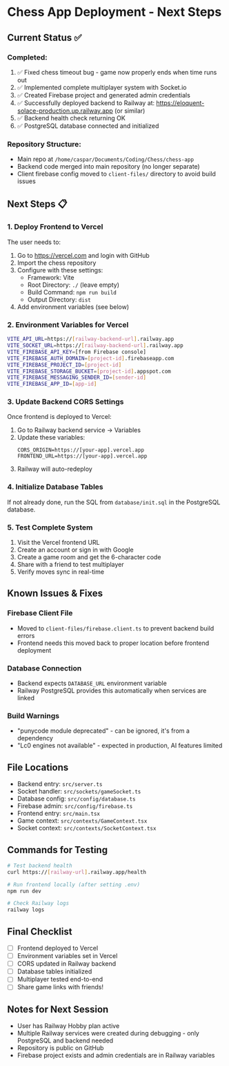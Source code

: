 # Chess App Deployment - Next Steps

## Current Status ✅

### Completed:
1. ✅ Fixed chess timeout bug - game now properly ends when time runs out
2. ✅ Implemented complete multiplayer system with Socket.io
3. ✅ Created Firebase project and generated admin credentials
4. ✅ Successfully deployed backend to Railway at: https://eloquent-solace-production.up.railway.app (or similar)
5. ✅ Backend health check returning OK
6. ✅ PostgreSQL database connected and initialized

### Repository Structure:
- Main repo at `/home/caspar/Documents/Coding/Chess/chess-app`
- Backend code merged into main repository (no longer separate)
- Client firebase config moved to `client-files/` directory to avoid build issues

## Next Steps 📋

### 1. Deploy Frontend to Vercel
The user needs to:
1. Go to https://vercel.com and login with GitHub
2. Import the chess repository
3. Configure with these settings:
   - Framework: Vite
   - Root Directory: `./` (leave empty)
   - Build Command: `npm run build`
   - Output Directory: `dist`
4. Add environment variables (see below)

### 2. Environment Variables for Vercel
```bash
VITE_API_URL=https://[railway-backend-url].railway.app
VITE_SOCKET_URL=https://[railway-backend-url].railway.app
VITE_FIREBASE_API_KEY=[from Firebase console]
VITE_FIREBASE_AUTH_DOMAIN=[project-id].firebaseapp.com
VITE_FIREBASE_PROJECT_ID=[project-id]
VITE_FIREBASE_STORAGE_BUCKET=[project-id].appspot.com
VITE_FIREBASE_MESSAGING_SENDER_ID=[sender-id]
VITE_FIREBASE_APP_ID=[app-id]
```

### 3. Update Backend CORS Settings
Once frontend is deployed to Vercel:
1. Go to Railway backend service → Variables
2. Update these variables:
   ```
   CORS_ORIGIN=https://[your-app].vercel.app
   FRONTEND_URL=https://[your-app].vercel.app
   ```
3. Railway will auto-redeploy

### 4. Initialize Database Tables
If not already done, run the SQL from `database/init.sql` in the PostgreSQL database.

### 5. Test Complete System
1. Visit the Vercel frontend URL
2. Create an account or sign in with Google
3. Create a game room and get the 6-character code
4. Share with a friend to test multiplayer
5. Verify moves sync in real-time

## Known Issues & Fixes

### Firebase Client File
- Moved to `client-files/firebase.client.ts` to prevent backend build errors
- Frontend needs this moved back to proper location before frontend deployment

### Database Connection
- Backend expects `DATABASE_URL` environment variable
- Railway PostgreSQL provides this automatically when services are linked

### Build Warnings
- "punycode module deprecated" - can be ignored, it's from a dependency
- "Lc0 engines not available" - expected in production, AI features limited

## File Locations
- Backend entry: `src/server.ts`
- Socket handler: `src/sockets/gameSocket.ts`
- Database config: `src/config/database.ts`
- Firebase admin: `src/config/firebase.ts`
- Frontend entry: `src/main.tsx`
- Game context: `src/contexts/GameContext.tsx`
- Socket context: `src/contexts/SocketContext.tsx`

## Commands for Testing
```bash
# Test backend health
curl https://[railway-url].railway.app/health

# Run frontend locally (after setting .env)
npm run dev

# Check Railway logs
railway logs
```

## Final Checklist
- [ ] Frontend deployed to Vercel
- [ ] Environment variables set in Vercel
- [ ] CORS updated in Railway backend
- [ ] Database tables initialized
- [ ] Multiplayer tested end-to-end
- [ ] Share game links with friends!

## Notes for Next Session
- User has Railway Hobby plan active
- Multiple Railway services were created during debugging - only PostgreSQL and backend needed
- Repository is public on GitHub
- Firebase project exists and admin credentials are in Railway variables